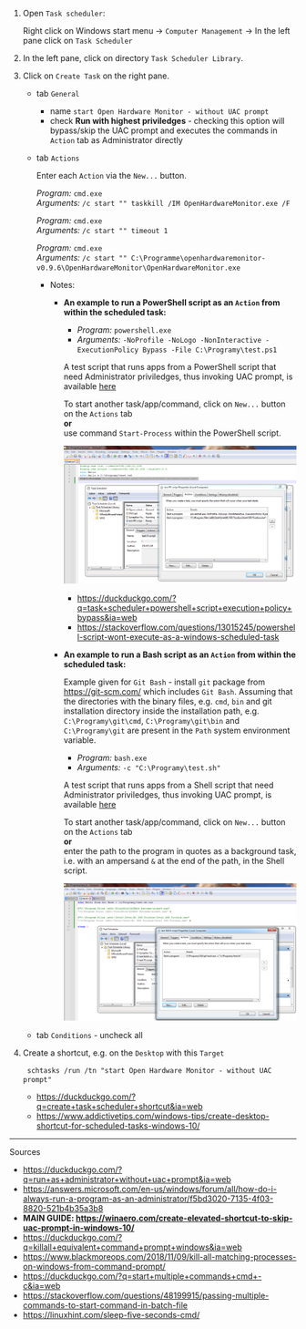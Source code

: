 1. Open `Task scheduler`:

    Right click on Windows start menu -> `Computer Management` -> In the left pane click on `Task Scheduler`

1. In the left pane, click on directory `Task Scheduler Library`.
1. Click on `Create Task` on the right pane.
    - tab `General`
        - name `start Open Hardware Monitor - without UAC prompt`
        - check **Run with highest priviledges** - checking this option will bypass/skip the UAC prompt and executes the commands in `Action` tab as Administrator directly
    - tab `Actions`

        Enter each `Action` via the `New...` button.

        _Program:_ `cmd.exe`  
        _Arguments:_ `/c start "" taskkill /IM OpenHardwareMonitor.exe /F`

        _Program:_ `cmd.exe`  
        _Arguments:_ `/c start "" timeout 1`

        _Program:_ `cmd.exe`  
        _Arguments:_ `/c start "" C:\Programme\openhardwaremonitor-v0.9.6\OpenHardwareMonitor\OpenHardwareMonitor.exe`

        - Notes:
            - **An example to run a PowerShell script as an `Action` from within the scheduled task:**

                - _Program:_ `powershell.exe`  
                - _Arguments:_ `-NoProfile -NoLogo -NonInteractive -ExecutionPolicy Bypass -File C:\Programy\test.ps1`

                A test script that runs apps from a PowerShell script that need Administrator priviledges, thus invoking UAC prompt, is available [here](scripts/test.ps1)

                To start another task/app/command, click on `New...` button on the `Actions` tab  
                **or**  
                use command `Start-Process` within the PowerShell script.

                ![](img/run_external_executable_for_scheduled_task_either_with_Start-Process_in_script_or_by_defining_a_new_action.png)

                - https://duckduckgo.com/?q=task+scheduler+powershell+script+execution+policy+bypass&ia=web
                - https://stackoverflow.com/questions/13015245/powershell-script-wont-execute-as-a-windows-scheduled-task

            - **An example to run a Bash script as an `Action` from within the scheduled task:**

                Example given for `Git Bash` - install `git` package from https://git-scm.com/ which includes `Git Bash`. Assuming that the directories with the binary files, e.g. `cmd`, `bin` and git installation directory inside the installation path, e.g. `C:\Programy\git\cmd`, `C:\Programy\git\bin` and `C:\Programy\git` are present in the `Path` system environment variable.

                - _Program:_ `bash.exe`  
                - _Arguments:_ `-c "C:\Programy\test.sh"`

                A test script that runs apps from a Shell script that need Administrator priviledges, thus invoking UAC prompt, is available [here](scripts/test.sh)

                To start another task/app/command, click on `New...` button on the `Actions` tab  
                **or**  
                enter the path to the program in quotes as a background task, i.e. with an ampersand `&` at the end of the path, in the Shell script.

                ![](img/bash_scheduled_task.png)
    
    - tab `Conditions` - uncheck all

1. Create a shortcut, e.g. on the `Desktop` with this `Target`

        schtasks /run /tn "start Open Hardware Monitor - without UAC prompt"

    - https://duckduckgo.com/?q=create+task+scheduler+shortcut&ia=web
    - https://www.addictivetips.com/windows-tips/create-desktop-shortcut-for-scheduled-tasks-windows-10/

---

Sources
- https://duckduckgo.com/?q=run+as+administrator+without+uac+prompt&ia=web
- https://answers.microsoft.com/en-us/windows/forum/all/how-do-i-always-run-a-program-as-an-administrator/f5bd3020-7135-4f03-8820-521b4b35a3b8
- **MAIN GUIDE: https://winaero.com/create-elevated-shortcut-to-skip-uac-prompt-in-windows-10/**
- https://duckduckgo.com/?q=killall+equivalent+command+prompt+windows&ia=web
- https://www.blackmoreops.com/2018/11/09/kill-all-matching-processes-on-windows-from-command-prompt/
- https://duckduckgo.com/?q=start+multiple+commands+cmd+-c&ia=web
- https://stackoverflow.com/questions/48199915/passing-multiple-commands-to-start-command-in-batch-file
- https://linuxhint.com/sleep-five-seconds-cmd/
